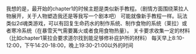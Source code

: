   我想的是，最开始的chapter1的时候主题是类似新手教程。（剧情方面围绕莱拉人物展开，关于人物塑造我还是等我写一个剧本吧）
  可能就像新手教程一样。玩法类似2d魂类游戏，可以有回复生命药水的制作系统、制作食物的系统（莱拉）或者寒冷系统（在暴雪天气需要篝火或者食用食物热量）。
  关卡要求收集一定的材料（比如chapter1莱拉会要求道尔找到能足够修补庇护所的材料）
每天早上8:10-12:00，下午14:20-18:00，晚上19:30-21:00以外的时间
